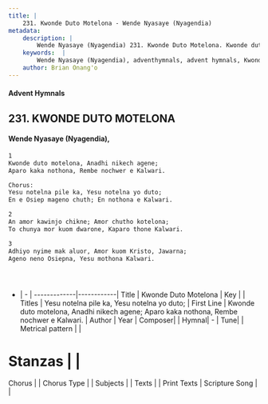 ```yaml
---
title: |
    231. Kwonde Duto Motelona - Wende Nyasaye (Nyagendia)
metadata:
    description: |
        Wende Nyasaye (Nyagendia) 231. Kwonde Duto Motelona. Kwonde duto motelona, Anadhi nikech agene; Aparo kaka nothona, Rembe nochwer e Kalwari.  Chorus: Yesu notelna pile ka, Yesu notelna yo duto; En e Osiep mageno chuth; En nothona e Kalwari.  
    keywords:  |
        Wende Nyasaye (Nyagendia), adventhymnals, advent hymnals, Kwonde Duto Motelona, Kwonde duto motelona, Anadhi nikech agene; Aparo kaka nothona, Rembe nochwer e Kalwari.. Yesu notelna pile ka, Yesu notelna yo duto;
    author: Brian Onang'o
---
```


#### Advent Hymnals
## 231. KWONDE DUTO MOTELONA
####  Wende Nyasaye (Nyagendia),

```txt
1
Kwonde duto motelona, Anadhi nikech agene;
Aparo kaka nothona, Rembe nochwer e Kalwari.

Chorus:
Yesu notelna pile ka, Yesu notelna yo duto;
En e Osiep mageno chuth; En nothona e Kalwari.

2
An amor kawinjo chikne; Amor chutho kotelona;
To chunya mor kuom dwarone, Kaparo thone Kalwari.

3
Adhiyo nyime mak aluor, Amor kuom Kristo, Jawarna;
Ageno neno Osiepna, Yesu mothona Kalwari.





```

- |   -  |
-------------|------------|
Title | Kwonde Duto Motelona |
Key |  |
Titles | Yesu notelna pile ka, Yesu notelna yo duto; |
First Line | Kwonde duto motelona, Anadhi nikech agene; Aparo kaka nothona, Rembe nochwer e Kalwari. |
Author | 
Year | 
Composer| |
Hymnal|  - |
Tune|  |
Metrical pattern | |
# Stanzas |  |
Chorus |  |
Chorus Type |  |
Subjects | |
Texts |  |
Print Texts | 
Scripture Song |  |
    
